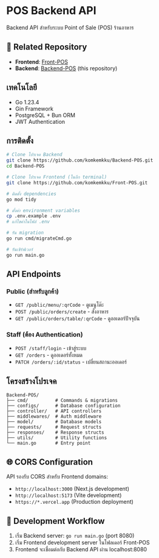 # POS Backend API

Backend API สำหรับระบบ Point of Sale (POS) ร้านอาหาร

## 🔗 Related Repository
- **Frontend**: [Front-POS](https://github.com/komkemkku/Front-POS.git)
- **Backend**: [Backend-POS](https://github.com/komkemkku/Backend-POS.git) (this repository)

## เทคโนโลยี
- Go 1.23.4
- Gin Framework
- PostgreSQL + Bun ORM
- JWT Authentication

## การติดตั้ง

```bash
# Clone โปรเจค Backend
git clone https://github.com/komkemkku/Backend-POS.git
cd Backend-POS

# Clone โปรเจค Frontend (ในอีก terminal)
git clone https://github.com/komkemkku/Front-POS.git

# ติดตั้ง dependencies
go mod tidy

# ตั้งค่า environment variables
cp .env.example .env
# แก้ไขค่าในไฟล์ .env

# รัน migration
go run cmd/migrateCmd.go

# รันเซิร์ฟเวอร์
go run main.go
```

## API Endpoints

### Public (สำหรับลูกค้า)
- `GET /public/menu/:qrCode` - ดูเมนูโต๊ะ
- `POST /public/orders/create` - สั่งอาหาร
- `GET /public/orders/table/:qrCode` - ดูออเดอร์ปัจจุบัน

### Staff (ต้อง Authentication)
- `POST /staff/login` - เข้าสู่ระบบ
- `GET /orders` - ดูออเดอร์ทั้งหมด
- `PATCH /orders/:id/status` - เปลี่ยนสถานะออเดอร์

## โครงสร้างโปรเจค
```
Backend-POS/
├── cmd/          # Commands & migrations
├── configs/      # Database configuration
├── controller/   # API controllers
├── middlewares/  # Auth middleware
├── model/        # Database models
├── requests/     # Request structs
├── responses/    # Response structs
├── utils/        # Utility functions
└── main.go       # Entry point
```

## 🌐 CORS Configuration
API รองรับ CORS สำหรับ Frontend domains:
- `http://localhost:3000` (Next.js development)
- `http://localhost:5173` (Vite development)
- `https://*.vercel.app` (Production deployment)

## 📱 Development Workflow
1. เริ่ม Backend server: `go run main.go` (port 8080)
2. เริ่ม Frontend development server ในโฟลเดอร์ Front-POS
3. Frontend จะเชื่อมต่อกับ Backend API ผ่าน localhost:8080
